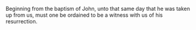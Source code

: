 Beginning from the baptism of John, unto that same day that he was taken up from us, must one be ordained to be a witness with us of his resurrection.
